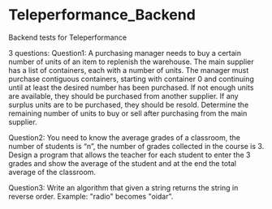 # Teleperformance_Backend
Backend tests for Teleperformance

3 questions:
Question1: 
A purchasing manager needs to buy a certain number of units of an item to replenish the warehouse. The main supplier has a list of containers, each with a number of units. The manager must purchase contiguous containers, starting with container 0 and continuing until at least the desired number has been purchased. If not enough units are available, they should be purchased from another supplier. If any surplus units are to be purchased, they should be resold. Determine the remaining number of units to buy or sell after purchasing from the main supplier.

Question2:
You need to know the average grades of a classroom, the number of students is “n”, the number of grades collected in the course is 3. Design a program that allows the teacher for each student to enter the 3 grades and show the average of the student and at the end the total average of the classroom.

Question3:
Write an algorithm that given a string returns the string in reverse order. Example: "radio" becomes "oidar".

